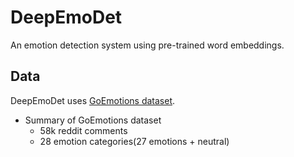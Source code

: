 # DeepEmoDet

An emotion detection system using pre-trained word embeddings.

## Data

DeepEmoDet uses [GoEmotions dataset](https://github.com/google-research/google-research/tree/master/goemotions).

* Summary of GoEmotions dataset
  * 58k reddit comments
  * 28 emotion categories(27 emotions + neutral)
